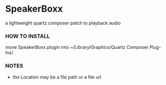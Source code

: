 
# SpeakerBoxx
a lightweight quartz composer patch to playback audio

### HOW TO INSTALL
move SpeakerBoxx.plugin into ~/Library/Graphics/Quartz Composer Plug-Ins/

### NOTES
* the Location may be a file path or a file url
